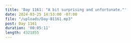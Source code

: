 ```yaml
---
title: 'Day 1161: "A bit surprising and unfortunate."'
date: 2024-03-25 14:53:00 -07:00
file: "/uploads/Day-B1161.mp3"
post: Day 1161
duration: '00:05:11'
length: 4321855
---
```


